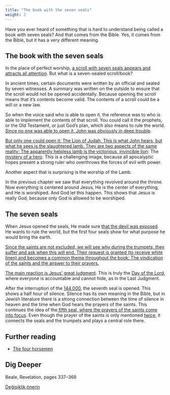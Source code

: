 ```yaml
---
title: "The book with the seven seals"
weight: 2
---
```



Have you ever heard of something that is hard to understand being called a book with seven seals? And that comes from the Bible. Yes, it comes from the Bible, but it has a very different meaning.


## The book with the seven seals

<a name="92c0"></a>
In the place of perfect worship, [a scroll with seven seals appears and attracts all attention](https://www.bibleserver.com/NIV/Revelation5%3A1). But what is a seven-sealed scroll/book?

In ancient times, certain documents were written by an official and sealed by seven witnesses. A summary was written on the outside to ensure that the scroll would not be opened accidentally. Because opening the scroll means that it’s contents become valid. The contents of a scroll could be a will or a new law.

So when the voice said who is able to open it, the reference was to who is able to implement the contents of that scroll. You could call it the prophets, or the Old Testament, or just God’s plan, which also means to rule the world. [Since no one was able to open it, John was obviously in deep trouble](https://www.bibleserver.com/NIV/Revelation5%3A2-4).

[But only one could open it: The Lion of Judah. This is what John hears, but what he sees is the slaughtered lamb. They are two aspects of the same reality: The apparently helpless lamb is the victorious, invincible lion](https://www.bibleserver.com/NIV/Revelation5%3A5-7): The [mystery of a hero](../../../topics/hero/short/a-real-hero). This is a challenging image, because all apocalyptic hopes present a strong ruler who overthrows the forces of evil with power.

Another aspect that is surprising is the worship of the Lamb.

In the previous chapter we saw that everything revolved around the throne. Now everything is centered around Jesus, He is the center of everything, and He is worshiped. And God let this happen. This shows that Jesus is really God, because only God is allowed to be worshiped.


## The seven seals

<a name="4f8c"></a>
When Jesus opened the seals, He made sure [that the devil was exposed](../../../content/seals/expl/the-mystery-of-the-four-horse-men). He wants to rule the world, but the first four seals show for what purpose he would bring the earth.

[Since the saints are not excluded, we will see why during the trumpets, they suffer and ask when this will end. Their request is granted (to receive white linen) and becomes a common theme throughout the book: The vindication of the saints and the answer to their prayers.](https://www.bibleserver.com/NIV/Revelation6%3A9-11)

[The main reaction is Jesus’ great judgment](https://www.bibleserver.com/NIV/Revelation6%3A12-17). This is truly the [Day of the Lord](../../../background/israel/expl/the-day-of-the-lord), where everyone is accountable and cannot hide, as in the Last Judgment.

After the interruption of the [144,000](../../../content/army/expl/the-144000), the seventh seal is opened. This shows a half hour of silence. Silence has its own meaning in the Bible, but in Jewish literature there is a strong connection between the time of silence in heaven and the time when God hears the prayers of the saints. This continues the idea of the[ fifth seal, where the prayers of the saints come into focus](https://www.bibleserver.com/NIV/Revelation6%3A9-11). Even though the prayer of the saints is only mentioned [twice](https://www.bibleserver.com/NIV/Revelation8%3A2-5), it connects the seals and the trumpets and plays a central role there.


## Further reading

<a name="324d"></a>
- [The four horsemen](../../../content/seals/expl/the-mystery-of-the-four-horse-men)



## Dig Deeper

<a name="3317"></a>
Beale, Revelation, pages 337–369






[Değişiklik önerin](https://github.com/revelation-today/revelation-today/blob/main/exampleSite/content/docs/content/seals/expl/the-book-with-the-seven-seals.md)
